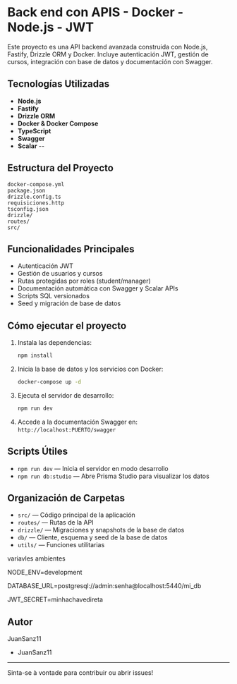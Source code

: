 
# Back end con APIS - Docker - Node.js - JWT

Este proyecto es una API backend avanzada construida con Node.js, Fastify, Drizzle ORM y Docker. Incluye autenticación JWT, gestión de cursos, integración con base de datos y documentación con Swagger.

## Tecnologías Utilizadas
- **Node.js**
- **Fastify**
- **Drizzle ORM**
- **Docker & Docker Compose**
- **TypeScript**
- **Swagger**
- **Scalar**
--

## Estructura del Proyecto
```
docker-compose.yml
package.json
drizzle.config.ts
requisiciones.http
tsconfig.json
drizzle/
routes/
src/
```

## Funcionalidades Principales
- Autenticación JWT
- Gestión de usuarios y cursos
- Rutas protegidas por roles (student/manager)
- Documentación automática con Swagger y Scalar APIs
- Scripts SQL versionados
- Seed y migración de base de datos

## Cómo ejecutar el proyecto
1. Instala las dependencias:
   ```bash
   npm install
   ```
2. Inicia la base de datos y los servicios con Docker:
   ```bash
   docker-compose up -d
   ```
3. Ejecuta el servidor de desarrollo:
   ```bash
   npm run dev
   ```
4. Accede a la documentación Swagger en: `http://localhost:PUERTO/swagger`

## Scripts Útiles
- `npm run dev` — Inicia el servidor en modo desarrollo
- `npm run db:studio` — Abre Prisma Studio para visualizar los datos

## Organización de Carpetas
- `src/` — Código principal de la aplicación
- `routes/` — Rutas de la API
- `drizzle/` — Migraciones y snapshots de la base de datos
- `db/` — Cliente, esquema y seed de la base de datos
- `utils/` — Funciones utilitarias


variavles ambientes

NODE_ENV=development

DATABASE_URL=postgresql://admin:senha@localhost:5440/mi_db


JWT_SECRET=minhachavedireta
## Autor
JuanSanz11
- JuanSanz11

---
Sinta-se à vontade para contribuir ou abrir issues!

